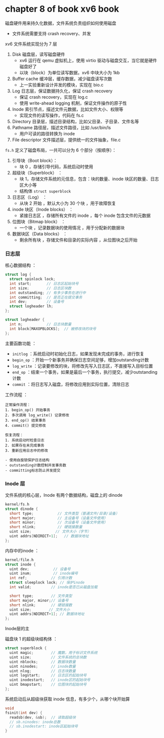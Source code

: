 
# chapter 8 of book xv6 book

磁盘硬件用来持久化数据，文件系统负责组织如何使用磁盘

- 文件系统需要支持 crash recovery、并发

xv6 文件系统实现分为 7 层

1. Disk 磁盘层，读写磁盘硬件
   - xv6 运行在 qemu 虚拟机上，使用 virtio 驱动与磁盘交互，当它就是硬件磁盘好了
   - 以块（block）为单位读写数据，xv6 中块大小为 1kb
2. Buffer cache 缓冲层，缓存数据，减少磁盘读写次数
   - 上一实验重新设计并发的模块，实现在 bio.c
3. Log 日志层，保证数据持久化，保证 crash recovery
   - 保证 crash recovery，实现在 log.c
   - 使用 write-ahead logging 机制，保证文件操作的原子性
4. Inode 索引节点，描述文件元数据，比如文件大小、权限等
   - 实现文件的读写操作，代码在 fs.c
5. Directory 目录层，描述目录结构，比如父目录、子目录、文件名等
6. Pathname 路径层，描述文件路径，比如 /usr/bin/ls
   - 用户可读的路径转换为 inode
7. File descriptor 文件描述层，提供统一的文件抽象，file.c

`fs.h` 定义了磁盘布局，一共可以分为 6 个部分（按顺序）：

1. 引导块（Boot block）：
   - 块 0 ，存储引导代码，系统启动时使用
2. 超级块（Superblock） ：
   - 块 1，存储文件系统的元信息，包含：块的数量、inode 块区的数量、日志区大小等
   - 结构体 `struct superblock`
3. 日志区（Log） ：
   - 从块 2 开始 ，默认大小为 30 个块 ，用于故障恢复
4. inode 块区（Inode blocks） ：
   - 紧接日志区 ，存储所有文件的 inode ，每个 inode 包含文件的元数据
5. 位图块（Bitmap block） ：
   - 一个块 ，记录数据块的使用情况 ，用于分配新的数据块
6. 数据块区（Data blocks） ：
   - 剩余所有块 ，存储文件和目录的实际内容 ，从位图块之后开始

### 日志层

核心数据结构 ：

```c
struct log {
  struct spinlock lock;
  int start;       // 日志区起始块号
  int size;        // 日志区块数
  int outstanding; // 有多少事务在进行中
  int committing;  // 是否正在提交事务
  int dev;         // 设备号
  struct logheader lh;
};

struct logheader {
  int n;           // 日志块数量
  int block[MAXOPBLOCKS];  // 被修改块的块号
};
```

主要函数功能 ：

- `initlog` ：系统启动时初始化日志，如果发现未完成的事务，进行恢复
- `begin_op` ：开始一个新事务并确保日志空间足够，增加outstanding计数
- `log_write` ：记录要修改的块，将修改先写入日志区，不直接写入目标位置
- `end_op` ：结束一个事务，如果是最后一个事务，执行提交，减少outstanding计数
- `commit` ：将日志写入磁盘，将修改应用到实际位置，清除日志

工作流程 ：

```
正常操作流程：
1. begin_op() 开始事务
2. 多次调用 log_write() 记录修改
3. end_op() 结束事务
4. commit() 提交修改

恢复流程：
1. 系统启动时检查日志
2. 如果存在未完成事务
3. 重新应用日志中的修改

- 使用自旋锁保护日志结构
- outstanding计数控制并发事务数
- committing标志防止并发提交
```

### Inode 层

文件系统的核心层，Inode 有两个数据结构，磁盘上的 dinode

```c
kernel/fs.h
struct dinode {
  short type;           // 文件类型（普通文件/目录/设备）
  short major;          // 主设备号（设备文件使用）
  short minor;          // 次设备号（设备文件使用）
  short nlink;          // 硬链接数量
  uint size;           // 文件大小（字节）
  uint addrs[NDIRECT+1];   // 数据块地址
};
```
内存中的inode ：

```c
kernel/file.h
struct inode {
  uint dev;           // 设备号
  uint inum;          // inode编号
  int ref;           // 引用计数
  struct sleeplock lock; // 保护inode
  int valid;         // inode是否已从磁盘加载

  short type;        // 文件类型
  short major, minor;// 设备号
  short nlink;       // 硬链接数
  uint size;        // 文件大小
  uint addrs[NDIRECT+1]; // 数据块地址
};
```

Inode层的主

磁盘块 1 的超级块结构体 ：

```c
struct superblock {
  uint magic;        // 魔数，用于标识文件系统
  uint size;         // 文件系统的总块数
  uint nblocks;      // 数据块数量
  uint ninodes;      // inode数量
  uint nlog;         // 日志块数量
  uint logstart;     // 日志区的起始块号
  uint inodestart;   // inode区的起始块号
  uint bmapstart;    // 位图块的起始块号
};
```

系统启动后从超级块获取 inode 信息，有多少个，从哪个块开始算

```c
void
fsinit(int dev) {
  readsb(dev, &sb);  // 读取超级块
  // sb.ninodes: inode总数
  // sb.inodestart: inode区起始块号
}
```
